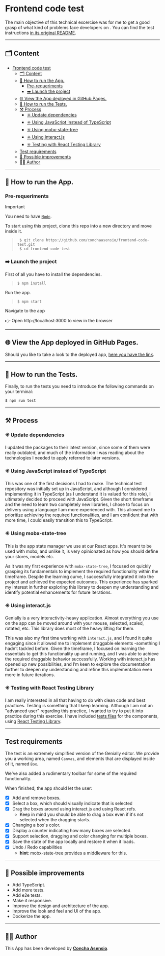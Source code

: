 # Frontend code test

The main objective of this technical excercise was for me to get a good grasp of what kind of problems face developers on . You can find the test instructions [in its original README](/TEST_REQUIREMENTS.md).

---
## 🗂️ Content

- [Frontend code test](#frontend-code-test)
  - [🗂️ Content](#️-content)
  - [🚀 How to run the App.](#-how-to-run-the-app)
    - [Pre-requeriments](#pre-requeriments)
    - [➡️ Launch the project](#️-launch-the-project)
  - [🌐 View the App deployed in GitHub Pages.](#-view-the-app-deployed-in-github-pages)
  - [🧪 How to run the Tests.](#-how-to-run-the-tests)
  - [⚒️ Process](#️-process)
    - [✳️ Update dependencies](#️-update-dependencies)
    - [✳️ Using JavaScript instead of TypeScript](#️-using-javascript-instead-of-typescript)
    - [✳️ Using mobx-state-tree](#️-using-mobx-state-tree)
    - [✳️ Using interact.js](#️-using-interactjs)
    - [✳️ Testing with React Testing Library](#️-testing-with-react-testing-library)
  - [Test requirements](#test-requirements)
  - [💪 Possible improvements](#-possible-improvements)
  - [👩‍💻 Author](#-author)
***

## 🚀 How to run the App.

### Pre-requeriments

> [!IMPORTANT]
> You need to have [```Node```](https://nodejs.org/es/).


To start using this project, clone this repo into a new directory and move inside it.
> ```console
>  $ git clone https://github.com/conchaasensio/frontend-code-test.git
>  $ cd frontend-code-test
> ```

### ➡️ Launch the project

First of all you have to install the dependencies.
> ```console
> $ npm install
> ```

Run the app.
> ```console
> $ npm start
> ```

Navigate to the app

👉 Open http://localhost:3000 to view in the browser
***

## 🌐 View the App deployed in GitHub Pages.

Should you like to take a look to the deployed app, [here you have the link]().
<!-- Desplegarlo en GitHub Pages y enlazarlo -->

***


## 🧪 How to run the Tests.


Finally, to run the tests you need to introduce the following commands on your terminal:
```console
$ npm run test
```
***

## ⚒️ Process

### ✳️ Update dependencies

I updated the packages to their latest version, since some of them were really outdated, and much of the information I was reading about the technologies I needed to apply referred to later versions.

### ✳️ Using JavaScript instead of TypeScript

This was one of the first decisions I had to make. The technical test repository was initially set up in JavaScript, and although I considered implementing it in TypeScript (as I understand it is valued for this role), I ultimately decided to proceed with JavaScript. Given the short timeframe and the need to learn two completely new libraries, I chose to focus on delivery using a language I am more experienced with. This allowed me to prioritize achieving the required functionalities, and I am confident that with more time, I could easily transition this to TypeScript.

### ✳️ Using mobx-state-tree

This is the app state manager we use at our React apps. It's meant to be used with mobx, and unlike it, is very opinionated as how you should define your stores, models etc.

As it was my first experience with `mobx-state-tree`, I focused on quickly grasping its fundamentals to implement the required functionality within the timeframe. Despite the learning curve, I successfully integrated it into the project and achieved the expected outcomes. This experience has sparked my interest in further exploring this library to deepen my understanding and identify potential enhancements for future iterations.

### ✳️ Using interact.js

Genially is a very interactivity-heavy application. Almost everything you use on the app can be moved around with your mouse, selected, scaled, rotated, etc. This library does most of the heavy lifting for them.

This was also my first time working with `interact.js`, and I found it quite engaging since it allowed me to implement draggable elements -something I hadn’t tackled before. Given the timeframe, I focused on learning the essentials to get this functionality up and running, and I was able to achieve the required draggable behavior successfully. Working with interact.js has opened up new possibilities, and I’m keen to explore the documentation further to deepen my understanding and refine this implementation even more in future iterations.

### ✳️ Testing with React Testing Library

I am really interested in all that having to do with clean code and best practices. Testing is something that I keep learning. Although I am not an "advanced user" regarding this practice, I wanted to try to put it into practice during this exercise. I have included [tests files](/src/tests/App.test.js) for the components, using [React Testing Library](https://testing-library.com/docs/react-testing-library/intro/).

***

## Test requirements

The test is an extremely simplified version of the Genially editor. We provide you a working area, named `Canvas`, and elements that are displayed inside of it, named `Box`.

We've also added a rudimentary toolbar for some of the required functionality.

When finished, the app should let the user:

- [x] Add and remove boxes.
- [x] Select a box, which should visually indicate that is selected
- [x] Drag the boxes around using interact.js and using React refs.
  - Keep in mind you should be able to drag a box even if it's not selected when the dragging starts.
- [x] Changing a box's color.
- [x] Display a counter indicating how many boxes are selected.
- [x] Support selection, dragging and color changing for multiple boxes.
- [x] Save the state of the app locally and restore it when it loads.
- [x] Undo / Redo capabilities
  - **hint**: mobx-state-tree provides a middleware for this.

***


## 💪 Possible improvements

+ Add TypeScript.
+ Add more tests.
+ Add e2e tests.
+ Make it responsive.
+ Improve the design and architecture of the app.
+ Improve the look and feel and UI of the app.
+ Dockerize the app.
***

## 👩‍💻 Author

This App has been developed by [**Concha Asensio**](https://www.linkedin.com/in/conchaasensio/).